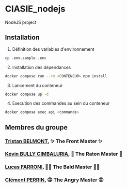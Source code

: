 # CIASIE_nodejs
NodeJS project

## Installation
1. Définition des variables d'environnement
```bash
cp .env.sample .env
```
2. Installation des dépendances
```bash
docker compose run --rm <CONTENEUR> npm install
```
3. Lancement du conteneur
```bash
docker compose up -d
```
4. Execution des commandes au sein du conteneur
```bash
docker compose exec api <commande>
```


## Membres du groupe

### [Tristan BELMONT](https://github.com/MaegIins), ✨ The Front Master ✨
### [Kévin BULLY CIMBALURIA](https://github.com/TheRealEureka), 🦝 The Raton Master 🦝
### [Lucas FARRONI](https://github.com/lucasfarroni), 👨‍🦲 The Bald Master 👨‍🦲
### [Clément PERRIN](https://github.com/Alfiov), 😠 The Angry Master 😠
